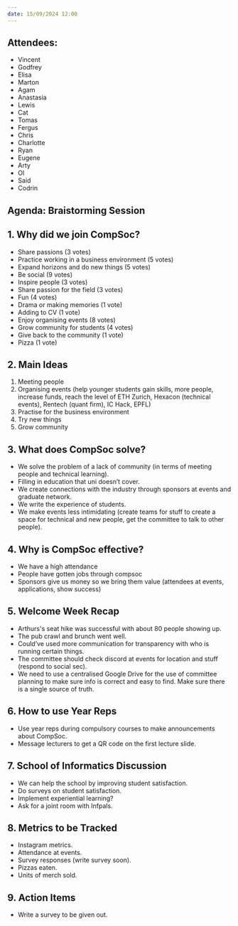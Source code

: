 ```yaml
---
date: 15/09/2024 12:00
---
```


## **Attendees:**

- Vincent
- Godfrey
- Elisa
- Marton
- Agam
- Anastasia
- Lewis
- Cat
- Tomas
- Fergus
- Chris
- Charlotte
- Ryan
- Eugene
- Arty
- Ol
- Said
- Codrin

## **Agenda:** Braistorming Session

## 1. **Why did we join CompSoc?**

- Share passions (3 votes)
- Practice working in a business environment (5 votes)
- Expand horizons and do new things (5 votes)
- Be social (9 votes)
- Inspire people (3 votes)
- Share passion for the field (3 votes)
- Fun (4 votes)
- Drama or making memories (1 vote)
- Adding to CV (1 vote)
- Enjoy organising events (8 votes)
- Grow community for students (4 votes)
- Give back to the community (1 vote)
- Pizza (1 vote)

## 2. **Main Ideas**

1. Meeting people
2. Organising events (help younger students gain skills, more people, increase funds, reach the level of ETH Zurich, Hexacon (technical events), Rentech (quant firm), IC Hack, EPFL)
3. Practise for the business environment
4. Try new things
5. Grow community

## 3. **What does CompSoc solve?**

- We solve the problem of a lack of community (in terms of meeting people and technical learning).
- Filling in education that uni doesn’t cover.
- We create connections with the industry through sponsors at events and graduate network.
- We write the experience of students.
- We make events less intimidating (create teams for stuff to create a space for technical and new people, get the committee to talk to other people).

## 4. **Why is CompSoc effective?**

- We have a high attendance
- People have gotten jobs through compsoc
- Sponsors give us money so we bring them value (attendees at events, applications, show success)

## 5. **Welcome Week Recap**

- Arthurs's seat hike was successful with about 80 people showing up.
- The pub crawl and brunch went well.
- Could’ve used more communication for transparency with who is running certain things.
- The committee should check discord at events for location and stuff (respond to social sec).
- We need to use a centralised Google Drive for the use of committee planning to make sure info is correct and easy to find. Make sure there is a single source of truth.

## 6. **How to use Year Reps**

- Use year reps during compulsory courses to make announcements about CompSoc.
- Message lecturers to get a QR code on the first lecture slide.

## 7. **School of Informatics Discussion**

- We can help the school by improving student satisfaction.
- Do surveys on student satisfaction.
- Implement experiential learning?
- Ask for a joint room with Infpals.

## 8. **Metrics to be Tracked**

- Instagram metrics.
- Attendance at events.
- Survey responses (write survey soon).
- Pizzas eaten.
- Units of merch sold.

## 9. **Action Items**

- Write a survey to be given out.
